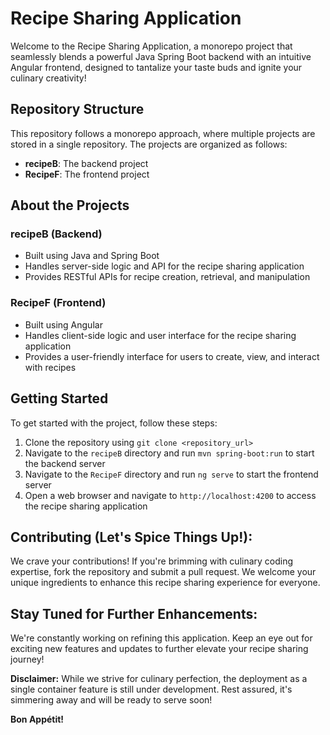 # Recipe Sharing Application

Welcome to the Recipe Sharing Application, a monorepo project that seamlessly blends a powerful Java Spring Boot backend with an intuitive Angular frontend, designed to tantalize your taste buds and ignite your culinary creativity!

## Repository Structure

This repository follows a monorepo approach, where multiple projects are stored in a single repository. The projects are organized as follows:

* **recipeB**: The backend project
* **RecipeF**: The frontend project
## About the Projects

### recipeB (Backend)

* Built using Java and Spring Boot
* Handles server-side logic and API for the recipe sharing application
* Provides RESTful APIs for recipe creation, retrieval, and manipulation

### RecipeF (Frontend)

* Built using Angular
* Handles client-side logic and user interface for the recipe sharing application
* Provides a user-friendly interface for users to create, view, and interact with recipes


## Getting Started

To get started with the project, follow these steps:

1. Clone the repository using `git clone <repository_url>`
2. Navigate to the `recipeB` directory and run `mvn spring-boot:run` to start the backend server
3. Navigate to the `RecipeF` directory and run `ng serve` to start the frontend server
4. Open a web browser and navigate to `http://localhost:4200` to access the recipe sharing application

## Contributing (Let's Spice Things Up!):

We crave your contributions! If you're brimming with culinary coding expertise, fork the repository and submit a pull request. We welcome your unique ingredients to enhance this recipe sharing experience for everyone.

## Stay Tuned for Further Enhancements:

We're constantly working on refining this application. Keep an eye out for exciting new features and updates to further elevate your recipe sharing journey!

**Disclaimer:** While we strive for culinary perfection, the deployment as a single container feature is still under development. Rest assured, it's simmering away and will be ready to serve soon!

**Bon Appétit!** ️
